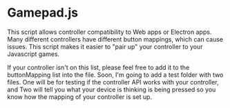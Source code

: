# Gamepad.js
This script allows controller compatibility to Web apps or Electron apps. Many different controllers have different button mappings, which can cause issues. This script makes it easier to "pair up" your controller to your Javascript games.

If your controller isn't on this list, please feel free to add it to the buttonMapping list into the file.
Soon, I'm going to add a test folder with two files. One will be for testing if the controller API works with your controller, and Two will tell you what your device is thinking is being pressed so you know how the mapping of your controller is set up.
